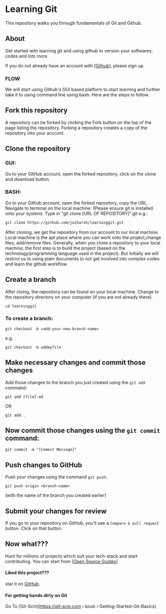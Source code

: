 # Learning Git
This repository walks you through fundamentals of Git and Github.

## About
Get started with learning git and using github to version your softwares, codes and lots more. 

If you do not already have an account with [[Github](https://github.com)], please sign up.

### FLOW
We will start using Github's GUI based platform to start learning and further take it to using command line using bash. 
Here are the steps to follow.

## Fork this repository

A repository can be forked by clicking the Fork button on the top of the page listing the repository. Forking a repository creates a copy of the repository into your acccont.

## Clone the repository
### GUI: 
Go to your GitHub account, open the forked repository, click on the clone and download button.
### BASH:
Go to your Github account, open the forked repository, copy the URL. Navigate to terminal on the local machine. (Please ensure git is installed onto your system). Type in "git clone \[URL OF REPOSITORY]".git
e.g.:

```bash
git clone https://github.com/josharsh/learninggit.git
```
After cloning, we get the repository from our account to our local machine. Local machine is the apt place where you can work onto the project,change files, add/remove files. Generally, when you clone a repository to your local machine, the first step is to build the project (based on the technology/programming language used in the project). But initially we will restrict us to using plain documents to not get involved into complex codes and learn the github workflow. 

## Create a branch
After cloing, the repository can be found on your local machine. Change to the repository directory on your computer (if you are not already there). 
```
cd learninggit
```

### To create a branch: 
```
git checkout -b <add-your-new-branch-name>
```
e.g.
```
git checkout -b addmyfile
```
## Make necessary changes and commit those changes

Add those changes to the branch you just created using the `git add` command:
```
git add [file].md
```
OR
```
git add .
```

## Now commit those changes using the `git commit` command:
```
git commit -m "[Commit Message]"
```
## Push changes to GitHub

Push your changes using the command `git push`:
```
git push origin <branch-name>
```
(with the name of the branch you created earlier)

## Submit your changes for review

If you go to your repository on GitHub, you'll see a  `Compare & pull request` button. Click on that button.

## Now what???

Hunt for millions of projects which suit your tech-stack and start contributing. 
You can start from [[Open Source Guides](https://github.com/josharsh/OpenSourceGuides)]

#### Liked this project??? 
star it on [GitHub](https://github.com/josharsh/LearningGit).

#### For getting hands dirty on Git
Go To [Git-Scm](https://git-scm.com › book › Getting-Started-Git-Basics)

